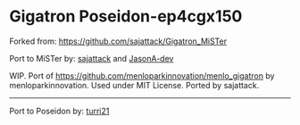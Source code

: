 # Gigatron Poseidon-ep4cgx150

Forked from: https://github.com/sajattack/Gigatron_MiSTer

Port to MiSTer by: [sajattack](https://github.com/sajattack) and [JasonA-dev](https://github.com/JasonA-dev)

WIP. Port of https://github.com/menloparkinnovation/menlo_gigatron by menloparkinnovation. Used under MIT License. Ported by sajattack.

___

Port to Poseidon by: [turri21](https://github.com/turri21)

